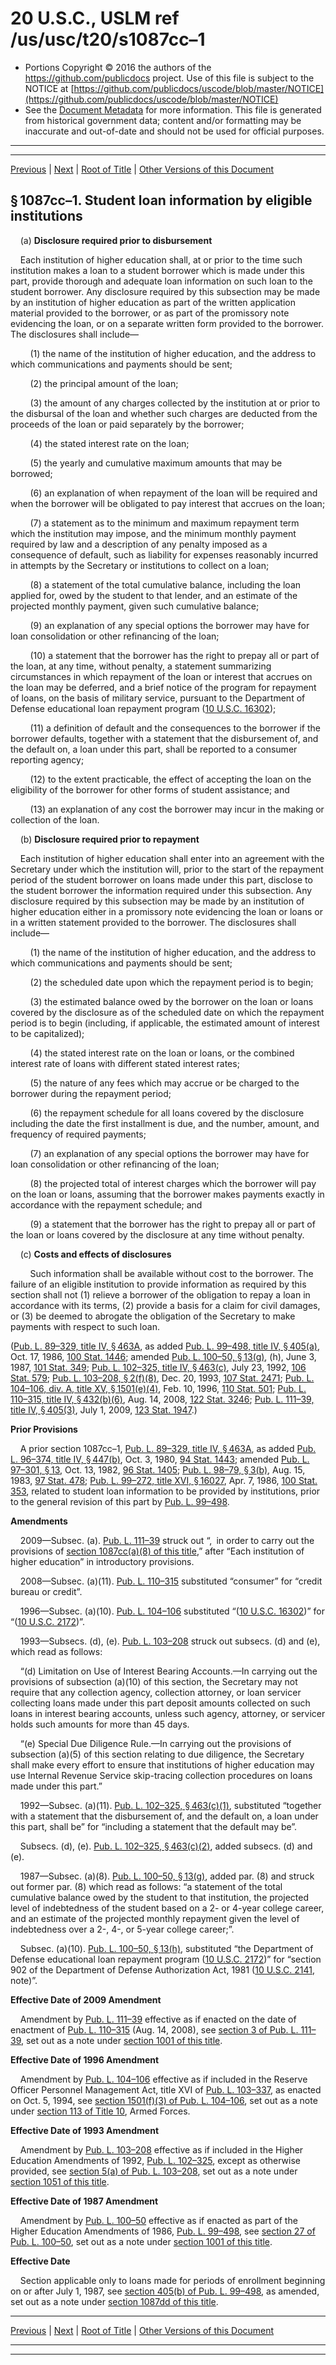 ---
---

# 20 U.S.C., USLM ref /us/usc/t20/s1087cc–1

* Portions Copyright © 2016 the authors of the https://github.com/publicdocs project.
  Use of this file is subject to the NOTICE at [https://github.com/publicdocs/uscode/blob/master/NOTICE](https://github.com/publicdocs/uscode/blob/master/NOTICE)
* See the [Document Metadata](././../../../../../..//README.md) for more information.
  This file is generated from historical government data; content and/or formatting may be inaccurate and out-of-date and should not be used for official purposes.

----------
----------

[Previous](./../../../../../..//us/usc/t20/ch28/schIV/ptD/m__us_usc_t20_s1087cc.md) | [Next](./../../../../../..//us/usc/t20/ch28/schIV/ptD/m__us_usc_t20_s1087dd.md) | [Root of Title](./../../../../../../) | [Other Versions of this Document](https://publicdocs.github.io/go/links?ns=uslm&ref=%2Fus%2Fusc%2Ft20%2Fs1087cc%E2%80%931)

## § 1087cc–1. Student loan information by eligible institutions

    (a) __Disclosure required prior to disbursement__ 

    Each institution of higher education shall, at or prior to the time such institution makes a loan to a student borrower which is made under this part, provide thorough and adequate loan information on such loan to the student borrower. Any disclosure required by this subsection may be made by an institution of higher education as part of the written application material provided to the borrower, or as part of the promissory note evidencing the loan, or on a separate written form provided to the borrower. The disclosures shall include—

        (1) the name of the institution of higher education, and the address to which communications and payments should be sent;

        (2) the principal amount of the loan;

        (3) the amount of any charges collected by the institution at or prior to the disbursal of the loan and whether such charges are deducted from the proceeds of the loan or paid separately by the borrower;

        (4) the stated interest rate on the loan;

        (5) the yearly and cumulative maximum amounts that may be borrowed;

        (6) an explanation of when repayment of the loan will be required and when the borrower will be obligated to pay interest that accrues on the loan;

        (7) a statement as to the minimum and maximum repayment term which the institution may impose, and the minimum monthly payment required by law and a description of any penalty imposed as a consequence of default, such as liability for expenses reasonably incurred in attempts by the Secretary or institutions to collect on a loan;

        (8) a statement of the total cumulative balance, including the loan applied for, owed by the student to that lender, and an estimate of the projected monthly payment, given such cumulative balance;

        (9) an explanation of any special options the borrower may have for loan consolidation or other refinancing of the loan;

        (10) a statement that the borrower has the right to prepay all or part of the loan, at any time, without penalty, a statement summarizing circumstances in which repayment of the loan or interest that accrues on the loan may be deferred, and a brief notice of the program for repayment of loans, on the basis of military service, pursuant to the Department of Defense educational loan repayment program ([10 U.S.C. 16302][/us/usc/t10/s16302]);

        (11) a definition of default and the consequences to the borrower if the borrower defaults, together with a statement that the disbursement of, and the default on, a loan under this part, shall be reported to a consumer reporting agency;

        (12) to the extent practicable, the effect of accepting the loan on the eligibility of the borrower for other forms of student assistance; and

        (13) an explanation of any cost the borrower may incur in the making or collection of the loan.

    (b) __Disclosure required prior to repayment__ 

    Each institution of higher education shall enter into an agreement with the Secretary under which the institution will, prior to the start of the repayment period of the student borrower on loans made under this part, disclose to the student borrower the information required under this subsection. Any disclosure required by this subsection may be made by an institution of higher education either in a promissory note evidencing the loan or loans or in a written statement provided to the borrower. The disclosures shall include—

        (1) the name of the institution of higher education, and the address to which communications and payments should be sent;

        (2) the scheduled date upon which the repayment period is to begin;

        (3) the estimated balance owed by the borrower on the loan or loans covered by the disclosure as of the scheduled date on which the repayment period is to begin (including, if applicable, the estimated amount of interest to be capitalized);

        (4) the stated interest rate on the loan or loans, or the combined interest rate of loans with different stated interest rates;

        (5) the nature of any fees which may accrue or be charged to the borrower during the repayment period;

        (6) the repayment schedule for all loans covered by the disclosure including the date the first installment is due, and the number, amount, and frequency of required payments;

        (7) an explanation of any special options the borrower may have for loan consolidation or other refinancing of the loan;

        (8) the projected total of interest charges which the borrower will pay on the loan or loans, assuming that the borrower makes payments exactly in accordance with the repayment schedule; and

        (9) a statement that the borrower has the right to prepay all or part of the loan or loans covered by the disclosure at any time without penalty.

    (c) __Costs and effects of disclosures__ 

        Such information shall be available without cost to the borrower. The failure of an eligible institution to provide information as required by this section shall not (1) relieve a borrower of the obligation to repay a loan in accordance with its terms, (2) provide a basis for a claim for civil damages, or (3) be deemed to abrogate the obligation of the Secretary to make payments with respect to such loan.

([Pub. L. 89–329, title IV, § 463A][/us/pl/89/329/s463A], as added [Pub. L. 99–498, title IV, § 405(a)][/us/pl/99/498/s405/a], Oct. 17, 1986, [100 Stat. 1446][/us/stat/100/1446]; amended [Pub. L. 100–50, § 13(g)][/us/pl/100/50/s13/g], (h), June 3, 1987, [101 Stat. 349][/us/stat/101/349]; [Pub. L. 102–325, title IV, § 463(c)][/us/pl/102/325/s463/c], July 23, 1992, [106 Stat. 579][/us/stat/106/579]; [Pub. L. 103–208, § 2(f)(8)][/us/pl/103/208/s2/f/8], Dec. 20, 1993, [107 Stat. 2471][/us/stat/107/2471]; [Pub. L. 104–106, div. A, title XV, § 1501(e)(4)][/us/pl/104/106/s1501/e/4], Feb. 10, 1996, [110 Stat. 501][/us/stat/110/501]; [Pub. L. 110–315, title IV, § 432(b)(6)][/us/pl/110/315/s432/b/6], Aug. 14, 2008, [122 Stat. 3246][/us/stat/122/3246]; [Pub. L. 111–39, title IV, § 405(3)][/us/pl/111/39/s405/3], July 1, 2009, [123 Stat. 1947][/us/stat/123/1947].)

 __Prior Provisions__ 

    A prior section 1087cc–1, [Pub. L. 89–329, title IV, § 463A][/us/pl/89/329/s463A], as added [Pub. L. 96–374, title IV, § 447(b)][/us/pl/96/374/s447/b], Oct. 3, 1980, [94 Stat. 1443][/us/stat/94/1443]; amended [Pub. L. 97–301, § 13][/us/pl/97/301/s13], Oct. 13, 1982, [96 Stat. 1405][/us/stat/96/1405]; [Pub. L. 98–79, § 3(b)][/us/pl/98/79/s3/b], Aug. 15, 1983, [97 Stat. 478][/us/stat/97/478]; [Pub. L. 99–272, title XVI, § 16027][/us/pl/99/272/s16027], Apr. 7, 1986, [100 Stat. 353][/us/stat/100/353], related to student loan information to be provided by institutions, prior to the general revision of this part by [Pub. L. 99–498][/us/pl/99/498].

 __Amendments__ 

    2009—Subsec. (a). [Pub. L. 111–39][/us/pl/111/39] struck out “, in order to carry out the provisions of [section 1087cc(a)(8) of this title][/us/usc/t20/s1087cc/a/8],” after “Each institution of higher education” in introductory provisions.

    2008—Subsec. (a)(11). [Pub. L. 110–315][/us/pl/110/315] substituted “consumer” for “credit bureau or credit”.

    1996—Subsec. (a)(10). [Pub. L. 104–106][/us/pl/104/106] substituted “([10 U.S.C. 16302][/us/usc/t10/s16302])” for “([10 U.S.C. 2172][/us/usc/t10/s2172])”.

    1993—Subsecs. (d), (e). [Pub. L. 103–208][/us/pl/103/208] struck out subsecs. (d) and (e), which read as follows:

    “(d) Limitation on Use of Interest Bearing Accounts.—In carrying out the provisions of subsection (a)(10) of this section, the Secretary may not require that any collection agency, collection attorney, or loan servicer collecting loans made under this part deposit amounts collected on such loans in interest bearing accounts, unless such agency, attorney, or servicer holds such amounts for more than 45 days.

    “(e) Special Due Diligence Rule.—In carrying out the provisions of subsection (a)(5) of this section relating to due diligence, the Secretary shall make every effort to ensure that institutions of higher education may use Internal Revenue Service skip-tracing collection procedures on loans made under this part.”

    1992—Subsec. (a)(11). [Pub. L. 102–325, § 463(c)(1)][/us/pl/102/325/s463/c/1], substituted “together with a statement that the disbursement of, and the default on, a loan under this part, shall be” for “including a statement that the default may be”.

    Subsecs. (d), (e). [Pub. L. 102–325, § 463(c)(2)][/us/pl/102/325/s463/c/2], added subsecs. (d) and (e).

    1987—Subsec. (a)(8). [Pub. L. 100–50, § 13(g)][/us/pl/100/50/s13/g], added par. (8) and struck out former par. (8) which read as follows: “a statement of the total cumulative balance owed by the student to that institution, the projected level of indebtedness of the student based on a 2- or 4-year college career, and an estimate of the projected monthly repayment given the level of indebtedness over a 2-, 4-, or 5-year college career;”.

    Subsec. (a)(10). [Pub. L. 100–50, § 13(h)][/us/pl/100/50/s13/h], substituted “the Department of Defense educational loan repayment program ([10 U.S.C. 2172][/us/usc/t10/s2172])” for “section 902 of the Department of Defense Authorization Act, 1981 ([10 U.S.C. 2141][/us/usc/t10/s2141], note)”.

 __Effective Date of 2009 Amendment__ 

    Amendment by [Pub. L. 111–39][/us/pl/111/39] effective as if enacted on the date of enactment of [Pub. L. 110–315][/us/pl/110/315] (Aug. 14, 2008), see [section 3 of Pub. L. 111–39][/us/pl/111/39/s3], set out as a note under [section 1001 of this title][/us/usc/t20/s1001].

 __Effective Date of 1996 Amendment__ 

    Amendment by [Pub. L. 104–106][/us/pl/104/106] effective as if included in the Reserve Officer Personnel Management Act, title XVI of [Pub. L. 103–337][/us/pl/103/337], as enacted on Oct. 5, 1994, see [section 1501(f)(3) of Pub. L. 104–106][/us/pl/104/106/s1501/f/3], set out as a note under [section 113 of Title 10][/us/usc/t10/s113], Armed Forces.

 __Effective Date of 1993 Amendment__ 

    Amendment by [Pub. L. 103–208][/us/pl/103/208] effective as if included in the Higher Education Amendments of 1992, [Pub. L. 102–325][/us/pl/102/325], except as otherwise provided, see [section 5(a) of Pub. L. 103–208][/us/pl/103/208/s5/a], set out as a note under [section 1051 of this title][/us/usc/t20/s1051].

 __Effective Date of 1987 Amendment__ 

    Amendment by [Pub. L. 100–50][/us/pl/100/50] effective as if enacted as part of the Higher Education Amendments of 1986, [Pub. L. 99–498][/us/pl/99/498], see [section 27 of Pub. L. 100–50][/us/pl/100/50/s27], set out as a note under [section 1001 of this title][/us/usc/t20/s1001].

 __Effective Date__ 

    Section applicable only to loans made for periods of enrollment beginning on or after July 1, 1987, see [section 405(b) of Pub. L. 99–498][/us/pl/99/498/s405/b], as amended, set out as a note under [section 1087dd of this title][/us/usc/t20/s1087dd].

----------

[Previous](./../../../../../..//us/usc/t20/ch28/schIV/ptD/m__us_usc_t20_s1087cc.md) | [Next](./../../../../../..//us/usc/t20/ch28/schIV/ptD/m__us_usc_t20_s1087dd.md) | [Root of Title](./../../../../../../) | [Other Versions of this Document](https://publicdocs.github.io/go/links?ns=uslm&ref=%2Fus%2Fusc%2Ft20%2Fs1087cc%E2%80%931)

----------
----------

[/us/usc/t10/s16302]: https://publicdocs.github.io/go/links?ns=uslm&ref=%2Fus%2Fusc%2Ft10%2Fs16302
[/us/pl/89/329/s463A]: https://publicdocs.github.io/go/links?ns=uslm&ref=%2Fus%2Fpl%2F89%2F329%2Fs463A
[/us/pl/99/498/s405/a]: https://publicdocs.github.io/go/links?ns=uslm&ref=%2Fus%2Fpl%2F99%2F498%2Fs405%2Fa
[/us/stat/100/1446]: https://publicdocs.github.io/go/links?ns=uslm&ref=%2Fus%2Fstat%2F100%2F1446
[/us/pl/100/50/s13/g]: https://publicdocs.github.io/go/links?ns=uslm&ref=%2Fus%2Fpl%2F100%2F50%2Fs13%2Fg
[/us/stat/101/349]: https://publicdocs.github.io/go/links?ns=uslm&ref=%2Fus%2Fstat%2F101%2F349
[/us/pl/102/325/s463/c]: https://publicdocs.github.io/go/links?ns=uslm&ref=%2Fus%2Fpl%2F102%2F325%2Fs463%2Fc
[/us/stat/106/579]: https://publicdocs.github.io/go/links?ns=uslm&ref=%2Fus%2Fstat%2F106%2F579
[/us/pl/103/208/s2/f/8]: https://publicdocs.github.io/go/links?ns=uslm&ref=%2Fus%2Fpl%2F103%2F208%2Fs2%2Ff%2F8
[/us/stat/107/2471]: https://publicdocs.github.io/go/links?ns=uslm&ref=%2Fus%2Fstat%2F107%2F2471
[/us/pl/104/106/s1501/e/4]: https://publicdocs.github.io/go/links?ns=uslm&ref=%2Fus%2Fpl%2F104%2F106%2Fs1501%2Fe%2F4
[/us/stat/110/501]: https://publicdocs.github.io/go/links?ns=uslm&ref=%2Fus%2Fstat%2F110%2F501
[/us/pl/110/315/s432/b/6]: https://publicdocs.github.io/go/links?ns=uslm&ref=%2Fus%2Fpl%2F110%2F315%2Fs432%2Fb%2F6
[/us/stat/122/3246]: https://publicdocs.github.io/go/links?ns=uslm&ref=%2Fus%2Fstat%2F122%2F3246
[/us/pl/111/39/s405/3]: https://publicdocs.github.io/go/links?ns=uslm&ref=%2Fus%2Fpl%2F111%2F39%2Fs405%2F3
[/us/stat/123/1947]: https://publicdocs.github.io/go/links?ns=uslm&ref=%2Fus%2Fstat%2F123%2F1947
[/us/pl/89/329/s463A]: https://publicdocs.github.io/go/links?ns=uslm&ref=%2Fus%2Fpl%2F89%2F329%2Fs463A
[/us/pl/96/374/s447/b]: https://publicdocs.github.io/go/links?ns=uslm&ref=%2Fus%2Fpl%2F96%2F374%2Fs447%2Fb
[/us/stat/94/1443]: https://publicdocs.github.io/go/links?ns=uslm&ref=%2Fus%2Fstat%2F94%2F1443
[/us/pl/97/301/s13]: https://publicdocs.github.io/go/links?ns=uslm&ref=%2Fus%2Fpl%2F97%2F301%2Fs13
[/us/stat/96/1405]: https://publicdocs.github.io/go/links?ns=uslm&ref=%2Fus%2Fstat%2F96%2F1405
[/us/pl/98/79/s3/b]: https://publicdocs.github.io/go/links?ns=uslm&ref=%2Fus%2Fpl%2F98%2F79%2Fs3%2Fb
[/us/stat/97/478]: https://publicdocs.github.io/go/links?ns=uslm&ref=%2Fus%2Fstat%2F97%2F478
[/us/pl/99/272/s16027]: https://publicdocs.github.io/go/links?ns=uslm&ref=%2Fus%2Fpl%2F99%2F272%2Fs16027
[/us/stat/100/353]: https://publicdocs.github.io/go/links?ns=uslm&ref=%2Fus%2Fstat%2F100%2F353
[/us/pl/99/498]: https://publicdocs.github.io/go/links?ns=uslm&ref=%2Fus%2Fpl%2F99%2F498
[/us/pl/111/39]: https://publicdocs.github.io/go/links?ns=uslm&ref=%2Fus%2Fpl%2F111%2F39
[/us/usc/t20/s1087cc/a/8]: https://publicdocs.github.io/go/links?ns=uslm&ref=%2Fus%2Fusc%2Ft20%2Fs1087cc%2Fa%2F8
[/us/pl/110/315]: https://publicdocs.github.io/go/links?ns=uslm&ref=%2Fus%2Fpl%2F110%2F315
[/us/pl/104/106]: https://publicdocs.github.io/go/links?ns=uslm&ref=%2Fus%2Fpl%2F104%2F106
[/us/usc/t10/s16302]: https://publicdocs.github.io/go/links?ns=uslm&ref=%2Fus%2Fusc%2Ft10%2Fs16302
[/us/usc/t10/s2172]: https://publicdocs.github.io/go/links?ns=uslm&ref=%2Fus%2Fusc%2Ft10%2Fs2172
[/us/pl/103/208]: https://publicdocs.github.io/go/links?ns=uslm&ref=%2Fus%2Fpl%2F103%2F208
[/us/pl/102/325/s463/c/1]: https://publicdocs.github.io/go/links?ns=uslm&ref=%2Fus%2Fpl%2F102%2F325%2Fs463%2Fc%2F1
[/us/pl/102/325/s463/c/2]: https://publicdocs.github.io/go/links?ns=uslm&ref=%2Fus%2Fpl%2F102%2F325%2Fs463%2Fc%2F2
[/us/pl/100/50/s13/g]: https://publicdocs.github.io/go/links?ns=uslm&ref=%2Fus%2Fpl%2F100%2F50%2Fs13%2Fg
[/us/pl/100/50/s13/h]: https://publicdocs.github.io/go/links?ns=uslm&ref=%2Fus%2Fpl%2F100%2F50%2Fs13%2Fh
[/us/usc/t10/s2172]: https://publicdocs.github.io/go/links?ns=uslm&ref=%2Fus%2Fusc%2Ft10%2Fs2172
[/us/usc/t10/s2141]: https://publicdocs.github.io/go/links?ns=uslm&ref=%2Fus%2Fusc%2Ft10%2Fs2141
[/us/pl/111/39]: https://publicdocs.github.io/go/links?ns=uslm&ref=%2Fus%2Fpl%2F111%2F39
[/us/pl/110/315]: https://publicdocs.github.io/go/links?ns=uslm&ref=%2Fus%2Fpl%2F110%2F315
[/us/pl/111/39/s3]: https://publicdocs.github.io/go/links?ns=uslm&ref=%2Fus%2Fpl%2F111%2F39%2Fs3
[/us/usc/t20/s1001]: https://publicdocs.github.io/go/links?ns=uslm&ref=%2Fus%2Fusc%2Ft20%2Fs1001
[/us/pl/104/106]: https://publicdocs.github.io/go/links?ns=uslm&ref=%2Fus%2Fpl%2F104%2F106
[/us/pl/103/337]: https://publicdocs.github.io/go/links?ns=uslm&ref=%2Fus%2Fpl%2F103%2F337
[/us/pl/104/106/s1501/f/3]: https://publicdocs.github.io/go/links?ns=uslm&ref=%2Fus%2Fpl%2F104%2F106%2Fs1501%2Ff%2F3
[/us/usc/t10/s113]: https://publicdocs.github.io/go/links?ns=uslm&ref=%2Fus%2Fusc%2Ft10%2Fs113
[/us/pl/103/208]: https://publicdocs.github.io/go/links?ns=uslm&ref=%2Fus%2Fpl%2F103%2F208
[/us/pl/102/325]: https://publicdocs.github.io/go/links?ns=uslm&ref=%2Fus%2Fpl%2F102%2F325
[/us/pl/103/208/s5/a]: https://publicdocs.github.io/go/links?ns=uslm&ref=%2Fus%2Fpl%2F103%2F208%2Fs5%2Fa
[/us/usc/t20/s1051]: https://publicdocs.github.io/go/links?ns=uslm&ref=%2Fus%2Fusc%2Ft20%2Fs1051
[/us/pl/100/50]: https://publicdocs.github.io/go/links?ns=uslm&ref=%2Fus%2Fpl%2F100%2F50
[/us/pl/99/498]: https://publicdocs.github.io/go/links?ns=uslm&ref=%2Fus%2Fpl%2F99%2F498
[/us/pl/100/50/s27]: https://publicdocs.github.io/go/links?ns=uslm&ref=%2Fus%2Fpl%2F100%2F50%2Fs27
[/us/usc/t20/s1001]: https://publicdocs.github.io/go/links?ns=uslm&ref=%2Fus%2Fusc%2Ft20%2Fs1001
[/us/pl/99/498/s405/b]: https://publicdocs.github.io/go/links?ns=uslm&ref=%2Fus%2Fpl%2F99%2F498%2Fs405%2Fb
[/us/usc/t20/s1087dd]: https://publicdocs.github.io/go/links?ns=uslm&ref=%2Fus%2Fusc%2Ft20%2Fs1087dd


